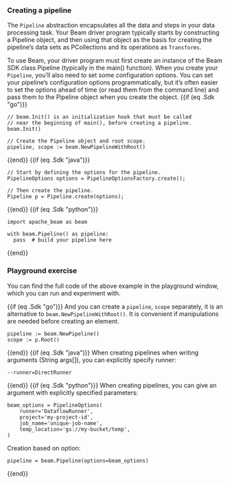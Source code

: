 <!--
Licensed under the Apache License, Version 2.0 (the "License");
you may not use this file except in compliance with the License.
You may obtain a copy of the License at

http://www.apache.org/licenses/LICENSE-2.0

Unless required by applicable law or agreed to in writing, software
distributed under the License is distributed on an "AS IS" BASIS,
WITHOUT WARRANTIES OR CONDITIONS OF ANY KIND, either express or implied.
See the License for the specific language governing permissions and
limitations under the License.
-->
### Creating a pipeline

The `Pipeline` abstraction encapsulates all the data and steps in your data processing task. Your Beam driver program typically starts by constructing a Pipeline object, and then using that object as the basis for creating the pipeline’s data sets as PCollections and its operations as `Transforms`.

To use Beam, your driver program must first create an instance of the Beam SDK class Pipeline (typically in the main() function). When you create your `Pipeline`, you’ll also need to set some configuration options. You can set your pipeline’s configuration options programmatically, but it’s often easier to set the options ahead of time (or read them from the command line) and pass them to the Pipeline object when you create the object.
{{if (eq .Sdk "go")}}

```
// beam.Init() is an initialization hook that must be called
// near the beginning of main(), before creating a pipeline.
beam.Init()

// Create the Pipeline object and root scope.
pipeline, scope := beam.NewPipelineWithRoot()
```

{{end}}
{{if (eq .Sdk "java")}}

```
// Start by defining the options for the pipeline.
PipelineOptions options = PipelineOptionsFactory.create();

// Then create the pipeline.
Pipeline p = Pipeline.create(options);
```

{{end}}
{{if (eq .Sdk "python")}}

```
import apache_beam as beam

with beam.Pipeline() as pipeline:
  pass  # build your pipeline here
```

{{end}}

### Playground exercise

You can find the full code of the above example in the playground window, which you can run and experiment with.

{{if (eq .Sdk "go")}}
And you can create a `pipeline`, `scope` separately, it is an alternative to `beam.NewPipelineWithRoot()`. It is convenient if manipulations are needed before creating an element.

```
pipeline := beam.NewPipeline()
scope := p.Root()
```

{{end}}
{{if (eq .Sdk "java")}}
When creating pipelines when writing arguments (String args[]), you can explicitly specify runner:

```
--runner=DirectRunner
```

{{end}}
{{if (eq .Sdk "python")}}
When creating pipelines, you can give an argument with explicitly specified parameters:

```
beam_options = PipelineOptions(
    runner='DataflowRunner',
    project='my-project-id',
    job_name='unique-job-name',
    temp_location='gs://my-bucket/temp',
)
```

Creation based on option:

```
pipeline = beam.Pipeline(options=beam_options)
```

{{end}}
